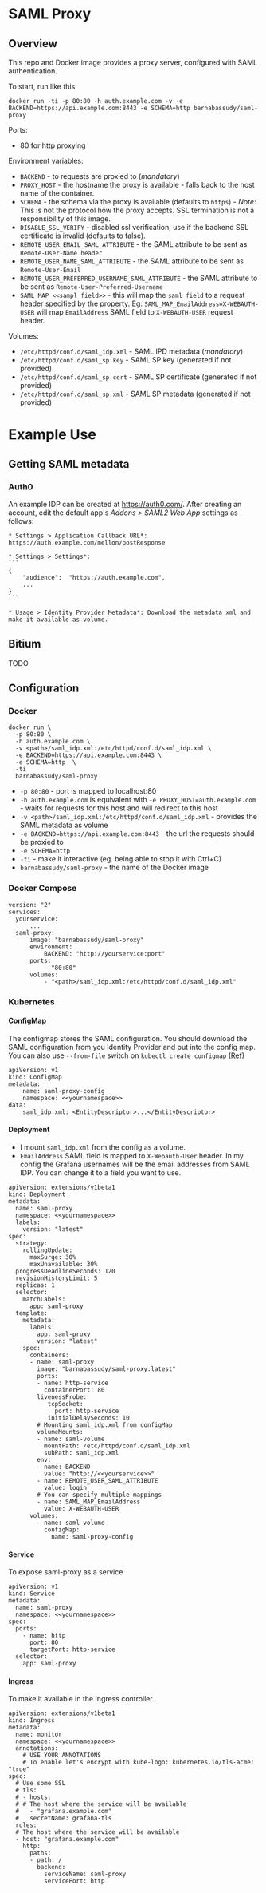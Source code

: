 # SAML Proxy

## Overview

This repo and Docker image provides a proxy server, configured with SAML authentication.

To start, run like this:
```
docker run -ti -p 80:80 -h auth.example.com -v -e BACKEND=https://api.example.com:8443 -e SCHEMA=http barnabassudy/saml-proxy
```

Ports:
* 80 for http proxying

Environment variables:
* `BACKEND` - to requests are proxied to (_mandatory_)
* `PROXY_HOST` - the hostname the proxy is available - falls back to the host name of the container.
* `SCHEMA` - the schema via the proxy is available (defaults to `https`) - _Note:_ This is not the protocol how the proxy accepts. SSL termination is not a responsibility of this image.
* `DISABLE_SSL_VERIFY` - disabled ssl verification, use if the backend SSL certificate is invalid (defaults to false).
* `REMOTE_USER_EMAIL_SAML_ATTRIBUTE` - the SAML attribute to be sent as `Remote-User-Name header`
* `REMOTE_USER_NAME_SAML_ATTRIBUTE` - the SAML attribute to be sent as `Remote-User-Email`
* `REMOTE_USER_PREFERRED_USERNAME_SAML_ATTRIBUTE` - the SAML attribute to be sent as `Remote-User-Preferred-Username`
* `SAML_MAP_<<sampl_field>>` - this will map the `saml_field` to a request header specified by the property. Eg: `SAML_MAP_EmailAddress=X-WEBAUTH-USER` will map `EmailAddress` SAML field to `X-WEBAUTH-USER` request header.

Volumes:
* `/etc/httpd/conf.d/saml_idp.xml` - SAML IPD metadata (_mandatory_)
* `/etc/httpd/conf.d/saml_sp.key` - SAML SP key (generated if not provided)
* `/etc/httpd/conf.d/saml_sp.cert` - SAML SP certificate (generated if not provided)
* `/etc/httpd/conf.d/saml_sp.xml` - SAML SP metadata (generated if not provided)

# Example Use

## Getting SAML metadata
### Auth0

An example IDP can be created at https://auth0.com/. After creating an account, edit the default app's *Addons > SAML2 Web App* settings as follows:

    * Settings > Application Callback URL*: https://auth.example.com/mellon/postResponse

    * Settings > Settings*:
    ```
    {
        "audience":  "https://auth.example.com",
        ...
    }
    ```

    * Usage > Identity Provider Metadata*: Download the metadata xml and make it available as volume.

## Bitium

TODO

## Configuration

### Docker

```
docker run \
  -p 80:80 \
  -h auth.example.com \
  -v <path>/saml_idp.xml:/etc/httpd/conf.d/saml_idp.xml \
  -e BACKEND=https://api.example.com:8443 \
  -e SCHEMA=http  \
  -ti
  barnabassudy/saml-proxy
```

* `-p 80:80` - port is mapped to localhost:80
* `-h auth.example.com` is equivalent with `-e PROXY_HOST=auth.example.com` - waits for requests for this host and will redirect to this host
* `-v <path>/saml_idp.xml:/etc/httpd/conf.d/saml_idp.xml` - provides the SAML metadata as volume
* `-e BACKEND=https://api.example.com:8443` - the url the requests should be proxied to
* `-e SCHEMA=http`
* `-ti` - make it interactive (eg. being able to stop it with Ctrl+C)
* `barnabassudy/saml-proxy` - the name of the Docker image

### Docker Compose

```
version: "2"
services:
  yourservice:
      ...
  saml-proxy:
      image: "barnabassudy/saml-proxy"
      environment:
          BACKEND: "http://yourservice:port"
      ports:
          - "80:80"
      volumes:
          - "<path>/saml_idp.xml:/etc/httpd/conf.d/saml_idp.xml"
```

### Kubernetes

#### ConfigMap

The configmap stores the SAML configuration. You should download the SAML configuration from you Identity Provider
and put into the config map. You can also use `--from-file` switch on `kubectl create configmap` ([Ref](https://kubernetes.io/docs/tasks/configure-pod-container/configmap/))

```
apiVersion: v1
kind: ConfigMap
metadata:
    name: saml-proxy-config
    namespace: <<yournamespace>>
data:
    saml_idp.xml: <EntityDescriptor>...</EntityDescriptor>

```

#### Deployment

* I mount `saml_idp.xml` from the config as a volume.
* `EmailAddress` SAML field is mapped to `X-Webauth-User` header. In my config the Grafana usernames will be the email addresses from SAML IDP. You can change it to a field you want to use.

```
apiVersion: extensions/v1beta1
kind: Deployment
metadata:
  name: saml-proxy
  namespace: <<yournamespace>>
  labels:
    version: "latest"
spec:
  strategy:
    rollingUpdate:
      maxSurge: 30%
      maxUnavailable: 30%
  progressDeadlineSeconds: 120
  revisionHistoryLimit: 5
  replicas: 1
  selector:
    matchLabels:
      app: saml-proxy
  template:
    metadata:
      labels:
        app: saml-proxy
        version: "latest"
    spec:
      containers:
      - name: saml-proxy
        image: "barnabassudy/saml-proxy:latest"
        ports:
        - name: http-service
          containerPort: 80
        livenessProbe:
           tcpSocket:
             port: http-service
           initialDelaySeconds: 10
        # Mounting saml_idp.xml from configMap
        volumeMounts:
        - name: saml-volume
          mountPath: /etc/httpd/conf.d/saml_idp.xml
          subPath: saml_idp.xml
        env:
        - name: BACKEND
          value: "http://<<yourservice>>"
        - name: REMOTE_USER_SAML_ATTRIBUTE
          value: login
        # You can specify multiple mappings
        - name: SAML_MAP_EmailAddress
          value: X-WEBAUTH-USER
      volumes:
        - name: saml-volume
          configMap:
            name: saml-proxy-config
```

#### Service

To expose saml-proxy as a service

```
apiVersion: v1
kind: Service
metadata:
  name: saml-proxy
  namespace: <<yournamespace>>
spec:
  ports:
    - name: http
      port: 80
      targetPort: http-service
  selector:
    app: saml-proxy
```

#### Ingress

To make it available in the Ingress controller.

```
apiVersion: extensions/v1beta1
kind: Ingress
metadata:
  name: monitor
  namespace: <<yournamespace>>
  annotations:
    # USE YOUR ANNOTATIONS
    # To enable let's encrypt with kube-logo: kubernetes.io/tls-acme: "true"
spec:
  # Use some SSL
  # tls:
  # - hosts:
  # # The host where the service will be available
  #   - "grafana.example.com"
  #   secretName: grafana-tls
  rules:
  # The host where the service will be available
  - host: "grafana.example.com"
    http:
      paths:
      - path: /
        backend:
          serviceName: saml-proxy
          servicePort: http
```
